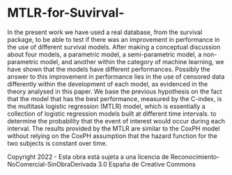 # MTLR-for-Suvirval-
In the present work we have used a real database, from the survival package, to be able to test if there was an improvement in performance in the use of different survival models.
After making a conceptual discussion about four models, a parametric model, a semi-parametric model, a non-parametric model, and another within the category of machine learning, we have shown that the models have different performances. Possibly the answer to this improvement in performance lies in the use of censored data differently within the development of each model, as evidenced in the theory analysed in this paper.
We base the previous hypothesis on the fact that the model that has the best performance, measured by the C-index, is the multitask logistic regression (MTLR) model, which is essentially a collection of logistic regression models built at different time intervals. to determine the probability that the event of interest would occur during each interval. The results provided by the MTLR are similar to the CoxPH model without relying on the CoxPH assumption that the hazard function for the two subjects is constant over time. 

Copyright 2022 - 
Esta obra está sujeta a una licencia de 
Reconocimiento-NoComercial-SinObraDerivada 
3.0 España de Creative Commons

